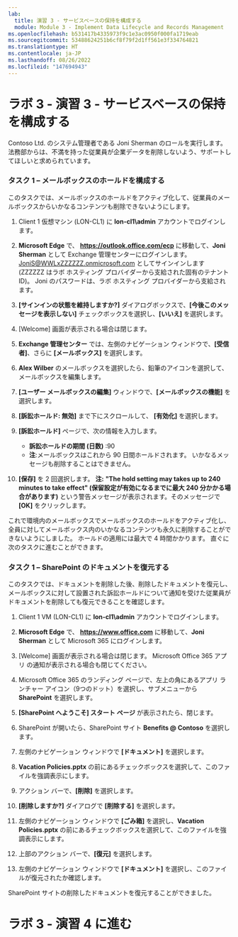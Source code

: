 ```yaml
---
lab:
  title: 演習 3 - サービスベースの保持を構成する
  module: Module 3 - Implement Data Lifecycle and Records Management
ms.openlocfilehash: b531417b4335973f9c1e3ac0950f000fa1719eab
ms.sourcegitcommit: 53488624251b6cf8f79f2d1ff561e3f334764821
ms.translationtype: HT
ms.contentlocale: ja-JP
ms.lasthandoff: 08/26/2022
ms.locfileid: "147694943"
---
```

# <a name="lab-3---exercise-3---configure-service-based-retention"></a>ラボ 3 - 演習 3 - サービスベースの保持を構成する

Contoso Ltd. のシステム管理者である Joni Sherman のロールを実行します。法務部からは、不満を持った従業員が企業データを削除しないよう、サポートしてほしいと求められています。

### <a name="task-1--configure-mailbox-holds"></a>タスク 1 – メールボックスのホールドを構成する

このタスクでは、メールボックスのホールドをアクティブ化して、従業員のメールボックスからいかなるコンテンツも削除できないようにします。

1. Client 1 仮想マシン (LON-CL1) に **lon-cl1\admin** アカウントでログインします。

1. **Microsoft Edge** で、 **https://outlook.office.com/ecp** に移動して、**Joni Sherman** として Exchange 管理センターにログインします。 JoniS@WWLxZZZZZZ.onmicrosoft.com としてサインインします (ZZZZZZ はラボ ホスティング プロバイダーから支給された固有のテナント ID)。  Joni のパスワードは、ラボ ホスティング プロバイダーから支給されます。

1. **[サインインの状態を維持しますか?]** ダイアログボックスで、**[今後このメッセージを表示しない]** チェックボックスを選択し、**[いいえ]** を選択します。

1. [Welcome] 画面が表示される場合は閉じます。

1. **Exchange 管理センター** では、左側のナビゲーション ウィンドウで、**[受信者]**、さらに **[メールボックス]** を選択します。

1. **Alex Wilber** のメールボックスを選択したら、鉛筆のアイコンを選択して、メールボックスを編集します。

1. **[ユーザー メールボックスの編集]** ウィンドウで、**[メールボックスの機能]** を選択します。

1. **[訴訟ホールド: 無効]** まで下にスクロールして、 **[有効化]** を選択します。

1. **[訴訟ホールド]** ページで、次の情報を入力します。

    - **訴訟ホールドの期間 (日数)** :90
    - **注**:メールボックスはこれから 90 日間ホールドされます。 いかなるメッセージも削除することはできません。

1. **[保存]** を 2 回選択します。 **注:**  **"The hold setting may takes up to 240 minutes to take effect" (保留設定が有効になるまでに最大 240 分かかる場合があります)** という警告メッセージが表示されます。そのメッセージで **[OK]** をクリックします。

これで環境内のメールボックスでメールボックスのホールドをアクティブ化し、全員に対してメールボックス内のいかなるコンテンツも永久に削除することができないようにしました。 ホールドの適用には最大で 4 時間かかります。  直ぐに次のタスクに進むことができます。

### <a name="task-2--recover-sharepoint-documents"></a>タスク 1 – SharePoint のドキュメントを復元する

このタスクでは、ドキュメントを削除した後、削除したドキュメントを復元し、メールボックスに対して設置された訴訟ホールドについて通知を受けた従業員がドキュメントを削除しても復元できることを確認します。

1. Client 1 VM (LON-CL1) に **lon-cl1\admin** アカウントでログインします。

1. **Microsoft Edge** で、 **https://www.office.com** に移動して、**Joni Sherman** として Microsoft 365 にログインします。

1. [Welcome] 画面が表示される場合は閉じます。 Microsoft Office 365 アプリ の通知が表示される場合も閉じてください。

1. Microsoft Office 365 のランディング ページで、左上の角にあるアプリ ランチャー アイコン（9つのドット）を選択し、サブメニューから **SharePoint** を選択します。

1. **[SharePoint へようこそ] スタート ページ** が表示されたら、閉じます。

1. SharePoint が開いたら、SharePoint サイト **Benefits @ Contoso** を選択します。

1. 左側のナビゲーション ウィンドウで **[ドキュメント]** を選択します。

1. **Vacation Policies.pptx** の前にあるチェックボックスを選択して、このファイルを強調表示にします。

1. アクション バーで、**[削除]** を選択します。

1. **[削除しますか?]** ダイアログで **[削除する]** を選択します。

1. 左側のナビゲーション ウィンドウで **[ごみ箱]** を選択し、**Vacation Policies.pptx** の前にあるチェックボックスを選択して、このファイルを強調表示にします。

1. 上部のアクション バーで、**[復元]** を選択します。

1. 左側のナビゲーション ウィンドウで **[ドキュメント]** を選択し、このファイルが復元されたか確認します。

SharePoint サイトの削除したドキュメントを復元することができました。

# <a name="proceed-to-lab-3---exercise-4"></a>ラボ 3 - 演習 4 に進む
